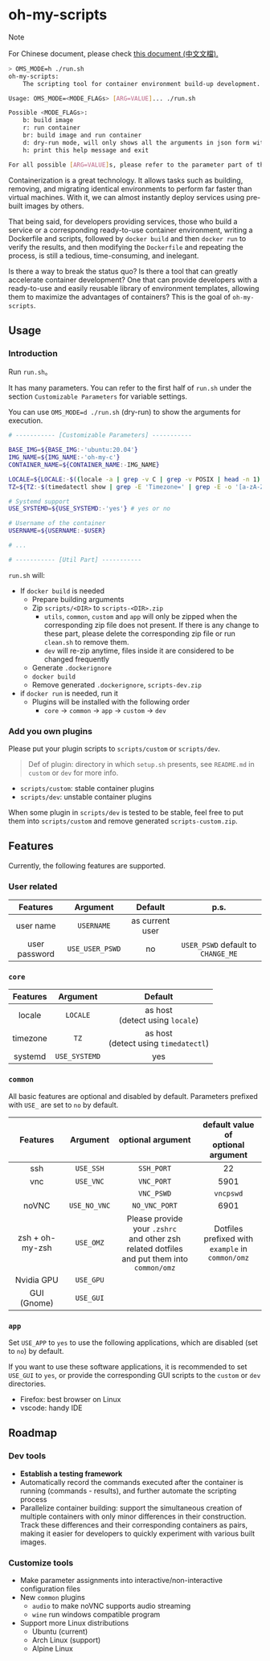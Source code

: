# oh-my-scripts

> [!NOTE]
> For Chinese document, please check [this document (中文文檔).](./README.zh_TW.md)

```bash
> OMS_MODE=h ./run.sh
oh-my-scripts:
    The scripting tool for container environment build-up development. OH MY SCRIPTS!!!

Usage: OMS_MODE=<MODE_FLAGs> [ARG=VALUE]... ./run.sh

Possible <MODE_FLAGs>:
    b: build image
    r: run container
    br: build image and run container
    d: dry-run mode, will only shows all the arguments in json form without conducting any real sction
    h: print this help message and exit

For all possible [ARG=VALUE]s, please refer to the parameter part of this scripts
```

Containerization is a great technology. It allows tasks such as building, removing, and migrating identical environments to perform far faster than virtual machines. With it, we can almost instantly deploy services using pre-built images by others.

That being said, for developers providing services, those who build a service or a corresponding ready-to-use container environment, writing a Dockerfile and scripts, followed by `docker build` and then `docker run` to verify the results, and then modifying the `Dockerfile` and repeating the process, is still a tedious, time-consuming, and inelegant.

Is there a way to break the status quo? Is there a tool that can greatly accelerate container development? One that can provide developers with a ready-to-use and easily reusable library of environment templates, allowing them to maximize the advantages of containers? This is the goal of `oh-my-scripts`.

## Usage

### Introduction

Run `run.sh`。

It has many parameters. You can refer to the first half of `run.sh` under the section `Customizable Parameters` for variable settings.

You can use `OMS_MODE=d ./run.sh` (dry-run) to show the arguments for execution.

```bash
# ----------- [Customizable Parameters] -----------

BASE_IMG=${BASE_IMG:-'ubuntu:20.04'}
IMG_NAME=${IMG_NAME:-'oh-my-c'}
CONTAINER_NAME=${CONTAINER_NAME:-IMG_NAME}

LOCALE=${LOCALE:-$((locale -a | grep -v C | grep -v POSIX | head -n 1) || echo '')}
TZ=${TZ:-$(timedatectl show | grep -E 'Timezone=' | grep -E -o '[a-zA-Z]+\/[a-zA-Z]+' 2>/dev/null || echo "")}

# Systemd support
USE_SYSTEMD=${USE_SYSTEMD:-'yes'} # yes or no

# Username of the container
USERNAME=${USERNAME:-$USER}

# ...

# ----------- [Util Part] -----------
```

`run.sh` will:

* If `docker build` is needed
  * Prepare building arguments
  * Zip `scripts/<DIR>` to `scripts-<DIR>.zip`
    * `utils`, `common`, `custom` and `app` will only be zipped when the corresponding zip file does not present. If there is any change to these part, please delete the corresponding zip file or run `clean.sh` to remove them.
    * `dev` will re-zip anytime, files inside it are considered to be changed frequently
  * Generate `.dockerignore`
  * `docker build`
  * Remove generated `.dockerignore`, `scripts-dev.zip`
* if `docker run` is needed, run it
  * Plugins will be installed with the following order
    * `core` -> `common` -> `app` -> `custom` -> `dev`

### Add you own plugins

Please put your plugin scripts to `scripts/custom` or `scripts/dev`.

> Def of plugin: directory in which `setup.sh` presents, see `README.md` in `custom` or `dev` for more info.

* `scripts/custom`: stable container plugins
* `scripts/dev`: unstable container plugins

When some plugin in `scripts/dev` is tested to be stable, feel free to put them into `scripts/custom` and remove generated `scripts-custom.zip`.

## Features

Currently, the following features are supported.

### User related

|Features|Argument|Default|p.s.|
|:-:|:-:|:-:|:-:|
|user name|`USERNAME`|as current user||
|user password|`USE_USER_PSWD`|no|`USER_PSWD` default to `CHANGE_ME`|

### `core`

|Features|Argument|Default|
|:-:|:-:|:-:|
|locale|`LOCALE`|as host<br>(detect using `locale`)|
|timezone|`TZ`|as host<br>(detect using `timedatectl`)|
|systemd|`USE_SYSTEMD`|yes|

### `common`

All basic features are optional and disabled by default. Parameters prefixed with `USE_` are set to `no` by default.

|Features|Argument|optional argument|default value of<br>optional argument|
|:-:|:-:|:-:|:-:|
|ssh|`USE_SSH`|`SSH_PORT`|22|
|vnc|`USE_VNC`|`VNC_PORT`|5901|
|||`VNC_PSWD`|`vncpswd`|
|noVNC|`USE_NO_VNC`|`NO_VNC_PORT`|6901|
|zsh + oh-my-zsh|`USE_OMZ`|Please provide your `.zshrc`<br>and other zsh related dotfiles<br>and put them into `common/omz`|Dotfiles prefixed with<br>`example` in `common/omz`|
|Nvidia GPU|`USE_GPU`|||
|GUI (Gnome)|`USE_GUI`|||

### `app`

Set `USE_APP` to `yes` to use the following applications, which are disabled (set to `no`) by default.

If you want to use these software applications, it is recommended to set `USE_GUI` to `yes`, or provide the corresponding GUI scripts to the `custom` or `dev` directories.

* Firefox: best browser on Linux
* vscode: handy IDE

## Roadmap

### Dev tools

* **Establish a testing framework**
* Automatically record the commands executed after the container is running (commands - results), and further automate the scripting process
* Parallelize container building: support the simultaneous creation of multiple containers with only minor differences in their construction. Track these differences and their corresponding containers as pairs, making it easier for developers to quickly experiment with various built images.

### Customize tools

* Make parameter assignments into interactive/non-interactive configuration files
* New `common` plugins
  * `audio` to make noVNC supports audio streaming
  * `wine` run windows compatible program
* Support more Linux distributions
  * Ubuntu (current)
  * Arch Linux (support)
  * Alpine Linux
